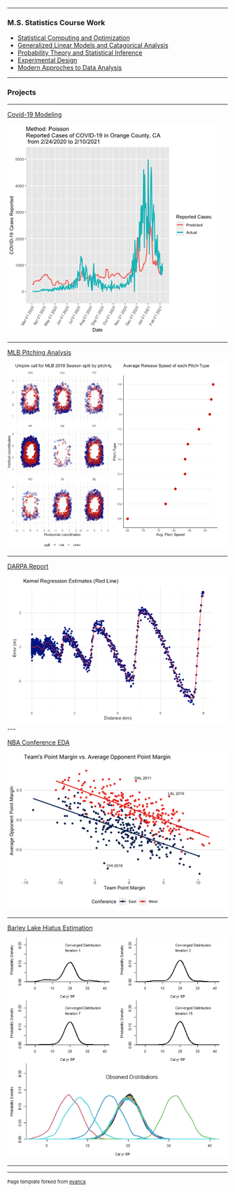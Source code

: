 
---

### M.S. Statistics Course Work

- [Statistical Computing and Optimization](/Math_534.md)
- [Generalized Linear Models and Catagorical Analysis](/Math_536.md)
- [Probability Theory and Statistical Inference](/Math_530.md)
- [Experimental Design](/Math_531.md)
- [Modern Approches to Data Analysis](/Math_437.md)

---

### Projects 

---

[Covid-19 Modeling](/covid_project.md)

<img src="images/orange_animation_02_10.gif?raw=true"/>

---

[MLB Pitching Analysis](/html/Seth_Pitching-Analysis.html)

<img src="images/pitch_type.png?raw=true"/>

---

[DARPA Report](/html/Math536_DARPA_Report.html)

<img src="images/DARPA_pic.png?raw=true"/>
---

[NBA Conference EDA](/html/NBA_Exploritory_Data_Analysis.html)

<img src="images/point_margin_plot.png?raw=true"/>

---

[Barley Lake Hiatus Estimation](/barley_lake.md)

<img src="images/barley_lake_convergence_dist_plot.jpeg?raw=true"/>

---




---
<p style="font-size:11px">Page template forked from <a href="https://github.com/evanca/quick-portfolio">evanca</a></p>
<!-- Remove above link if you don't want to attibute -->
